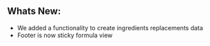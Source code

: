Whats New:
----------------------
- We added a functionality to create ingredients replacements data
- Footer is now sticky formula view

